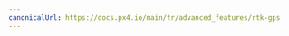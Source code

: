 ```yaml
---
canonicalUrl: https://docs.px4.io/main/tr/advanced_features/rtk-gps
---
```


<Redirect to="../gps_compass/rtk_gps" />